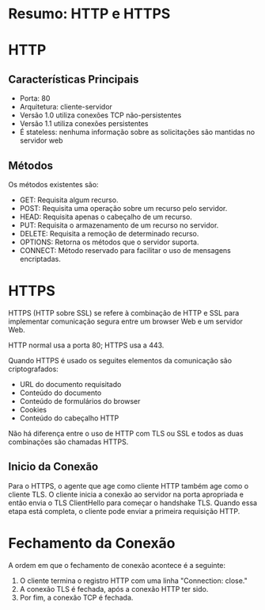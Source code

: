 Resumo: HTTP e HTTPS
====================

# HTTP

## Características Principais

  - Porta: 80
  - Arquitetura: cliente-servidor
  - Versão 1.0 utiliza conexões TCP não-persistentes
  - Versão 1.1 utiliza conexões persistentes
  - É stateless: nenhuma informação sobre as solicitações são mantidas no servidor web

## Métodos

Os métodos existentes são:

  - GET: Requisita algum recurso.
  - POST: Requisita uma operação sobre um recurso pelo servidor.
  - HEAD: Requisita apenas o cabeçalho de um recurso.
  - PUT: Requisita o armazenamento de um recurso no servidor.
  - DELETE: Requisita a remoção de determinado recurso.
  - OPTIONS: Retorna os métodos que o servidor suporta.
  - CONNECT: Método reservado para facilitar o uso de mensagens encriptadas.



# HTTPS

HTTPS (HTTP sobre SSL) se refere à combinação de HTTP e SSL para implementar comunicação segura entre um browser Web e um servidor Web.

HTTP normal usa a porta 80; HTTPS usa a 443.

Quando HTTPS é usado os seguites elementos da comunicação são criptografados:

  - URL do documento requisitado
  - Conteúdo do documento
  - Conteúdo de formulários do browser
  - Cookies
  - Conteúdo do cabeçalho HTTP

Não há diferença entre o uso de HTTP com TLS ou SSL e todos as duas combinações são chamadas HTTPS.

## Inicio da Conexão

Para o HTTPS, o agente que age como cliente HTTP também age como o cliente TLS. O cliente inicia a conexão ao servidor na porta apropriada e então envia o TLS ClientHello para começar o handshake TLS. Quando essa etapa está completa, o cliente pode enviar a primeira requisição HTTP.

# Fechamento da Conexão

A ordem em que o fechamento de conexão acontece é a seguinte:

  1. O cliente termina o registro HTTP com uma linha "Connection: close."
  2. A conexão TLS é fechada, após a conexão HTTP ter sido.
  3. Por fim, a conexão TCP é fechada.

